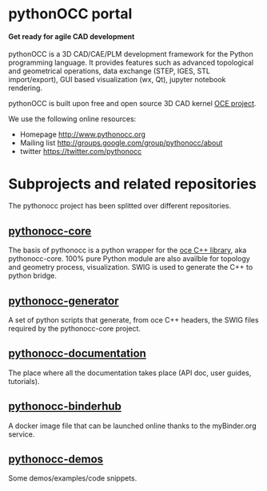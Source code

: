 pythonOCC portal
================

#### Get ready for agile CAD development ####

pythonOCC is a 3D CAD/CAE/PLM development framework for the Python programming language. It provides features such as advanced topological and geometrical operations, data exchange (STEP, IGES, STL import/export), GUI based visualization (wx, Qt), jupyter notebook rendering.

pythonOCC is built upon free and open source 3D CAD kernel [OCE project](https://github.com/tpaviot/oce/).

We use the following online resources:
  * Homepage
       http://www.pythonocc.org
  * Mailing list
       http://groups.google.com/group/pythonocc/about
  * twitter
       https://twitter.com/pythonocc

Subprojects and related repositories
====================================
The pythonocc project has been splitted over different repositories.

[pythonocc-core](https://github.com/tpaviot/pythonocc-core)
----------------
The basis of pythonocc is a python wrapper for the [oce C++ library](https://github.com/tpaviot/oce), aka pythonocc-core. 100% pure Python module are also availble for topology and geometry process, visualization. SWIG is used to generate the C++
to python bridge.

[pythonocc-generator](https://github.com/tpaviot/pythonocc-generator)
---------------------
A set of python scripts that generate, from oce C++ headers, the SWIG files required by the pythonocc-core project.

[pythonocc-documentation](https://github.com/tpaviot/pythonocc-documentation)
-------------------------
The place where all the documentation takes place (API doc, user guides, tutorials).

[pythonocc-binderhub](https://github.com/tpaviot/pythonocc-binderhub)
---------------------
A docker image file that can be launched online thanks to the myBinder.org service.

[pythonocc-demos](https://github.com/tpaviot/pythonocc-demos)
-----------------
Some demos/examples/code snippets.
